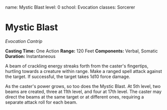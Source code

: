 name: Mystic Blast
level: 0
school: Evocation
classes: Sorcerer

# Mystic Blast
_Evocation Cantrip_

**Casting Time:** One Action 
**Range:** 120 Feet 
**Components:** Verbal, Somatic 
**Duration:** Instantaneous 

A beam of crackling energy streaks forth from the caster's fingertips, hurtling towards a creature within range. Make a ranged spell attack against the target. If successful, the target takes 1d10 force damage. 

As the caster's power grows, so too does the Mystic Blast. At 5th level, two beams are created, three at 11th level, and four at 17th level. The caster may direct the beams at the same target or at different ones, requiring a separate attack roll for each beam.
